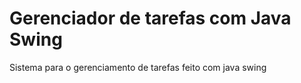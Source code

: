 # Gerenciador de tarefas com Java Swing

Sistema para o gerenciamento de tarefas feito com java swing
